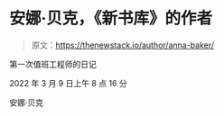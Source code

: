 # 安娜·贝克，《新书库》的作者

> 原文：<https://thenewstack.io/author/anna-baker/>

第一次值班工程师的日记

2022 年 3 月 9 日上午 8 点 16 分

安娜·贝克